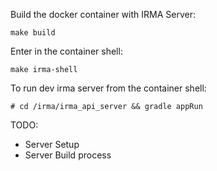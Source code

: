 
Build the docker container with IRMA Server:

`make build`

Enter in the container shell:

`make irma-shell`

To run dev irma server from the container shell:

`# cd /irma/irma_api_server && gradle appRun`

TODO: 
- Server Setup
- Server Build process 